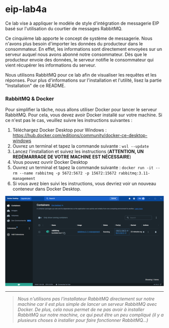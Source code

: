 # eip-lab4a

Ce lab vise à appliquer le modèle de style d'intégration de messagerie EIP basé sur l'utilisation du courtier de messages RabbitMQ.

Ce cinquième lab apporte le concept de système de messagerie. Nous n'avons plus besoin d'importer les données du producteur dans le consommateur. En effet, les informations sont directement envoyées sur un serveur auquel nous avons abonné notre consommateur. Dès que le producteur envoie des données, le serveur notifie le consommateur qui vient récupérer les informations du serveur.

Nous utilisons RabbitMQ pour ce lab afin de visualiser les requêtes et les réponses. Pour plus d'informations sur l'installation et l'utilité, lisez la partie "Installation" de ce README.

### RabbitMQ & Docker

Pour simplifier la tâche, nous allons utiliser Docker pour lancer le serveur RabbitMQ. Pour cela, vous devez avoir Docker installé sur votre machine. Si ce n'est pas le cas, veuillez suivre les instructions suivantes :

1. Téléchargez Docker Desktop pour Windows : https://hub.docker.com/editions/community/docker-ce-desktop-windows
2. Ouvrez un terminal et tapez la commande suivante : `wsl --update`
3. Lancez l'installation et suivez les instructions (**ATTENTION, UN REDÉMARRAGE DE VOTRE MACHINE EST NÉCESSAIRE**)
4. Vous pouvez ouvrir Docker Desktop
5. Ouvrez un terminal et tapez la commande suivante : `docker run -it --rm --name rabbitmq -p 5672:5672 -p 15672:15672 rabbitmq:3.11-management`
6. Si vous avez bien suivi les instructions, vous devriez voir un nouveau conteneur dans Docker Desktop.

![Le nouveau conteneur dans Docker Desktop](../res/docker.PNG)

---

> _Nous n'utilisons pas l'installateur RabbitMQ directement sur notre machine car il est plus simple de lancer un serveur RabbitMQ avec Docker. De plus, cela nous permet de ne pas avoir à installer RabbitMQ sur notre machine, ce qui peut être un peu compliqué (il y a plusieurs choses à installer pour faire fonctionner RabbitMQ...)_ 
